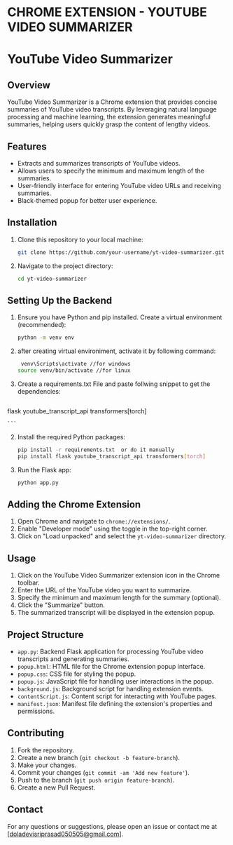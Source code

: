 # CHROME EXTENSION - YOUTUBE VIDEO SUMMARIZER
# YouTube Video Summarizer

## Overview

YouTube Video Summarizer is a Chrome extension that provides concise summaries of YouTube video transcripts. By leveraging natural language processing and machine learning, the extension generates meaningful summaries, helping users quickly grasp the content of lengthy videos.

## Features

- Extracts and summarizes transcripts of YouTube videos.
- Allows users to specify the minimum and maximum length of the summaries.
- User-friendly interface for entering YouTube video URLs and receiving summaries.
- Black-themed popup for better user experience.

## Installation

1. Clone this repository to your local machine:
    ```sh
    git clone https://github.com/your-username/yt-video-summarizer.git
    ```
2. Navigate to the project directory:
    ```sh
    cd yt-video-summarizer
    ```

## Setting Up the Backend

1. Ensure you have Python and pip installed. Create a virtual environment (recommended):
    ```sh
    python -m venv env
    ```
1. after creating virtual environiment, activate it by following command:
    ```sh
     venv\Scripts\activate //for windows
    source venv/bin/activate //for linux
    ```


2. Create a requirements.txt File and paste follwing snippet to get the dependencies:
    ```sh
flask
youtube_transcript_api
transformers[torch]

    ```
2. Install the required Python packages:
    ```sh
    pip install -r requirements.txt  or do it manually
    pip install flask youtube_transcript_api transformers[torch]

    ``` 
3. Run the Flask app:
    ```sh
    python app.py
    ```

## Adding the Chrome Extension

1. Open Chrome and navigate to `chrome://extensions/`.
2. Enable "Developer mode" using the toggle in the top-right corner.
3. Click on "Load unpacked" and select the `yt-video-summarizer` directory.

## Usage

1. Click on the YouTube Video Summarizer extension icon in the Chrome toolbar.
2. Enter the URL of the YouTube video you want to summarize.
3. Specify the minimum and maximum length for the summary (optional).
4. Click the "Summarize" button.
5. The summarized transcript will be displayed in the extension popup.

## Project Structure

- `app.py`: Backend Flask application for processing YouTube video transcripts and generating summaries.
- `popup.html`: HTML file for the Chrome extension popup interface.
- `popup.css`: CSS file for styling the popup.
- `popup.js`: JavaScript file for handling user interactions in the popup.
- `background.js`: Background script for handling extension events.
- `contentScript.js`: Content script for interacting with YouTube pages.
- `manifest.json`: Manifest file defining the extension's properties and permissions.

## Contributing

1. Fork the repository.
2. Create a new branch (`git checkout -b feature-branch`).
3. Make your changes.
4. Commit your changes (`git commit -am 'Add new feature'`).
5. Push to the branch (`git push origin feature-branch`).
6. Create a new Pull Request.

## Contact

For any questions or suggestions, please open an issue or contact me at [doladevisriprasad050505@gmail.com].

